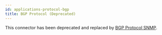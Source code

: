 ```yaml
---
id: applications-protocol-bgp
title: BGP Protocol (Deprecated)
---
```


This connector has been deprecated and replaced by [BGP Protocol SNMP](applications-protocol-bgp-snmp.md).
